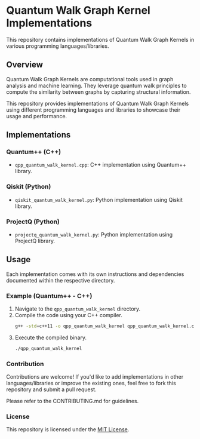 # Quantum Walk Graph Kernel Implementations

This repository contains implementations of Quantum Walk Graph Kernels in various programming languages/libraries.

## Overview

Quantum Walk Graph Kernels are computational tools used in graph analysis and machine learning. They leverage quantum walk principles to compute the similarity between graphs by capturing structural information.

This repository provides implementations of Quantum Walk Graph Kernels using different programming languages and libraries to showcase their usage and performance.

## Implementations

### Quantum++ (C++)

- `qpp_quantum_walk_kernel.cpp`: C++ implementation using Quantum++ library.

### Qiskit (Python)

- `qiskit_quantum_walk_kernel.py`: Python implementation using Qiskit library.

### ProjectQ (Python)

- `projectq_quantum_walk_kernel.py`: Python implementation using ProjectQ library.

## Usage

Each implementation comes with its own instructions and dependencies documented within the respective directory.

### Example (Quantum++ - C++)

1. Navigate to the `qpp_quantum_walk_kernel` directory.
2. Compile the code using your C++ compiler.
    ```bash
    g++ -std=c++11 -o qpp_quantum_walk_kernel qpp_quantum_walk_kernel.cpp -lqpp
    ```
3. Execute the compiled binary.
    ```bash
    ./qpp_quantum_walk_kernel
    ```

### Contribution

Contributions are welcome! If you'd like to add implementations in other languages/libraries or improve the existing ones, feel free to fork this repository and submit a pull request.

Please refer to the CONTRIBUTING.md for guidelines.

### License

This repository is licensed under the [MIT License](LICENSE).


